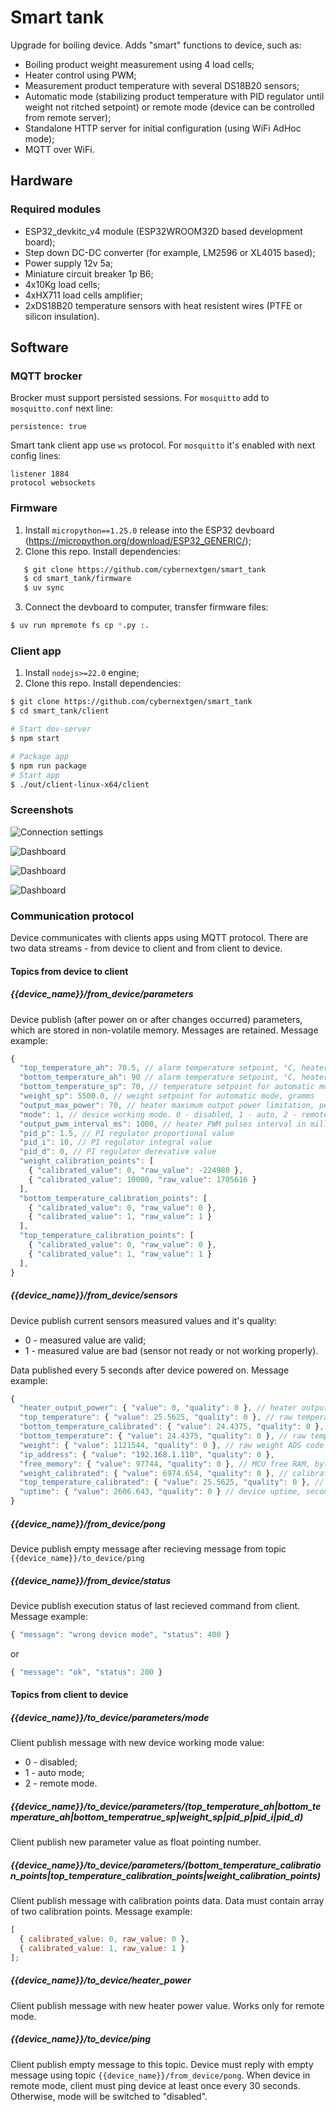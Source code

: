 # Smart tank

Upgrade for boiling device. Adds "smart" functions to device, such as:

- Boiling product weight measurement using 4 load cells;
- Heater control using PWM;
- Measurement product temperature with several DS18B20 sensors;
- Automatic mode (stabilizing product temperature with PID regulator until weight not ritched setpoint) or remote mode (device can be controlled from remote server);
- Standalone HTTP server for initial configuration (using WiFi AdHoc mode);
- MQTT over WiFi.

## Hardware

### Required modules

- ESP32_devkitc_v4 module (ESP32WROOM32D based development board);
- Step down DC-DC converter (for example, LM2596 or XL4015 based);
- Power supply 12v 5a;
- Miniature circuit breaker 1p B6;
- 4x10Kg load cells;
- 4xHX711 load cells amplifier;
- 2xDS18B20 temperature sensors with heat resistent wires (PTFE or silicon insulation).

## Software

### MQTT brocker

Brocker must support persisted sessions. For `mosquitto` add to `mosquitto.conf` next line:

```text
persistence: true
```

Smart tank client app use `ws` protocol. For `mosquitto` it's enabled with next config lines:

```text
listener 1884
protocol websockets
```

### Firmware

1. Install `micropython==1.25.0` release into the ESP32 devboard (https://micropython.org/download/ESP32_GENERIC/);
2. Clone this repo. Install dependencies:

```sh
   $ git clone https://github.com/cybernextgen/smart_tank
   $ cd smart_tank/firmware
   $ uv sync

```

3. Connect the devboard to computer, transfer firmware files:

```sh
$ uv run mpremote fs cp *.py :.
```

### Client app

1. Install `nodejs>=22.0` engine;
2. Clone this repo. Install dependencies:

```sh
$ git clone https://github.com/cybernextgen/smart_tank
$ cd smart_tank/client

# Start dev-server
$ npm start

# Package app
$ npm run package
# Start app
$ ./out/client-linux-x64/client
```

### Screenshots

![Connection settings](/img/connection_settings.png)

![Dashboard](/img/dashboard.png)

![Dashboard](/img/setpoints.png)

![Dashboard](/img/calibration.png)

### Communication protocol

Device communicates with clients apps using MQTT protocol. There are two data streams - from device to client and from client to device.

#### Topics from device to client

##### **{{device_name}}/from_device/parameters**

Device publish (after power on or after changes occurred) parameters, which are stored in non-volatile memory. Messages are retained. Message example:

```js
{
  "top_temperature_ah": 70.5, // alarm temperature setpoint, °C, heater shutdown,
  "bottom_temperature_ah": 90 // alarm temperature setpoint, °C, heater shutdown
  "bottom_temperature_sp": 70, // temperature setpoint for automatic mode, °C
  "weight_sp": 5500.0, // weight setpoint for automatic mode, gramms
  "output_max_power": 70, // heater maximum output power limitation, percents
  "mode": 1, // device working mode. 0 - disabled, 1 - auto, 2 - remote
  "output_pwm_interval_ms": 1000, // heater PWM pulses interval in milliseconds
  "pid_p": 1.5, // PI regulator proportional value
  "pid_i": 10, // PI regulator integral value
  "pid_d": 0, // PI regulator derevative value
  "weight_calibration_points": [
    { "calibrated_value": 0, "raw_value": -224980 },
    { "calibrated_value": 10000, "raw_value": 1705616 }
  ],
  "bottom_temperature_calibration_points": [
    { "calibrated_value": 0, "raw_value": 0 },
    { "calibrated_value": 1, "raw_value": 1 }
  ],
  "top_temperature_calibration_points": [
    { "calibrated_value": 0, "raw_value": 0 },
    { "calibrated_value": 1, "raw_value": 1 }
  ],
}
```

##### **{{device_name}}/from_device/sensors**

Device publish current sensors measured values and it's quality:

- 0 - measured value are valid;
- 1 - measured value are bad (sensor not ready or not working properly).

Data published every 5 seconds after device powered on. Message example:

```js
{
  "heater_output_power": { "value": 0, "quality": 0 }, // heater output power, percents
  "top_temperature": { "value": 25.5625, "quality": 0 }, // raw temperature, °C
  "bottom_temperature_calibrated": { "value": 24.4375, "quality": 0 }, // calibrated temperature, °C
  "bottom_temperature": { "value": 24.4375, "quality": 0 }, // raw temperature, °C
  "weight": { "value": 1121544, "quality": 0 }, // raw weight ADS code
  "ip_address": { "value": "192.168.1.110", "quality": 0 },
  "free_memory": { "value": 97744, "quality": 0 }, // MCU free RAM, bytes
  "weight_calibrated": { "value": 6974.654, "quality": 0 }, // calibrated weight, gramms
  "top_temperature_calibrated": { "value": 25.5625, "quality": 0 }, // calibrated temperature, °C
  "uptime": { "value": 2606.643, "quality": 0 } // device uptime, seconds
}
```

##### **{{device_name}}/from_device/pong**

Device publish empty message after recieving message from topic `{{device_name}}/to_device/ping`

##### **{{device_name}}/from_device/status**

Device publish execution status of last recieved command from client. Message example:

```js
{ "message": "wrong device mode", "status": 400 }
```

or

```js
{ "message": "ok", "status": 200 }
```

#### Topics from client to device

##### **{{device_name}}/to_device/parameters/mode**

Client publish message with new device working mode value:

- 0 - disabled;
- 1 - auto mode;
- 2 - remote mode.

##### **{{device_name}}/to_device/parameters/(top_temperature_ah|bottom_temperature_ah|bottom_temperatrue_sp|weight_sp|pid_p|pid_i|pid_d)**

Client publish new parameter value as float pointing number.

##### **{{device_name}}/to_device/parameters/(bottom_temperature_calibration_points|top_temperature_calibration_points|weight_calibration_points)**

Client publish message with calibration points data. Data must contain array of two calibration points. Message example:

```js
[
  { calibrated_value: 0, raw_value: 0 },
  { calibrated_value: 1, raw_value: 1 }
];
```

##### **{{device_name}}/to_device/heater_power**

Client publish message with new heater power value. Works only for remote mode.

##### **{{device_name}}/to_device/ping**

Client publish empty message to this topic. Device must reply with empty message using topic `{{device_name}}/from_device/pong`. When device in remote mode, client must ping device at least once every 30 seconds. Otherwise, mode will be switched to "disabled".
